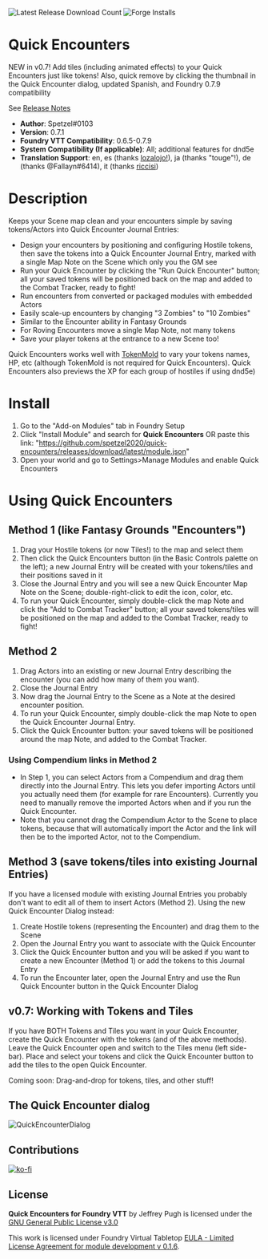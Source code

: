 ![Latest Release Download Count](https://img.shields.io/badge/dynamic/json?label=Downloads@latest&query=assets%5B1%5D.download_count&url=https%3A%2F%2Fapi.github.com%2Frepos%2Fspetzel2020%2Fquick-encounters%2Freleases%2Flatest)
![Forge Installs](https://img.shields.io/badge/dynamic/json?label=Forge%20Installs&query=package.installs&suffix=%25&url=https%3A%2F%2Fforge-vtt.com%2Fapi%2Fbazaar%2Fpackage%2Fquick-encounters&colorB=4aa94a)

# Quick Encounters
NEW in v0.7! Add tiles (including animated effects) to your Quick Encounters just like tokens! Also, quick remove by clicking the thumbnail in the Quick Encounter dialog, updated Spanish, and Foundry 0.7.9 compatibility

See [Release Notes](https://github.com/spetzel2020/quick-encounters/blob/master/CHANGELOG.md)

* **Author**: Spetzel#0103
* **Version**: 0.7.1
* **Foundry VTT Compatibility**: 0.6.5-0.7.9
* **System Compatibility (If applicable)**: All; additional features for dnd5e
* **Translation Support**: en, es (thanks [lozalojo!](https://github.com/lozalojo)), ja (thanks "touge"!), de (thanks @Fallayn#6414), it (thanks [riccisi](https://github.com/riccisi))


# Description
Keeps your Scene map clean and your encounters simple by saving tokens/Actors into Quick Encounter Journal Entries:
* Design your encounters by positioning and configuring Hostile tokens, then save the tokens into a Quick Encounter Journal Entry, marked with a single Map Note on the Scene which only you the GM see
* Run your Quick Encounter by clicking the "Run Quick Encounter" button; all your saved tokens will be positioned back on the map and added to the Combat Tracker, ready to fight!
* Run encounters from converted or packaged modules with embedded Actors
* Easily scale-up encounters by changing "3 Zombies" to "10 Zombies"
* Similar to the Encounter ability in Fantasy Grounds
* For Roving Encounters move a single Map Note, not many tokens
* Save your player tokens at the entrance to a new Scene too!

Quick Encounters works well with [TokenMold](https://github.com/Moerill/token-mold#token-mold) to vary your tokens names, HP, etc (although TokenMold is not required for Quick Encounters). Quick Encounters also previews the XP for each group of hostiles if using dnd5e)

# Install
1. Go to the "Add-on Modules" tab in Foundry Setup
2. Click "Install Module" and search for **Quick Encounters** OR paste this link: "https://github.com/spetzel2020/quick-encounters/releases/download/latest/module.json"
3. Open your world and go to Settings>Manage Modules and enable Quick Encounters

# Using Quick Encounters
## Method 1 (like Fantasy Grounds "Encounters")
1. Drag your Hostile tokens (or now Tiles!) to the map and select them
2. Then click the Quick Encounters button (in the Basic Controls palette on the left); a new Journal Entry will be created with your tokens/tiles and their positions saved in it
3. Close the Journal Entry and you will see a new Quick Encounter Map Note on the Scene; double-right-click to edit the icon, color, etc.
4. To run your Quick Encounter, simply double-click the map Note and click the "Add to Combat Tracker" button; all your saved tokens/tiles will be positioned on the map and added to the Combat Tracker, ready to fight!

## Method 2
1. Drag Actors into an existing or new Journal Entry describing the encounter (you can add how many of them you want).
2. Close the Journal Entry
3. Now drag the Journal Entry to the Scene as a Note at the desired encounter position.
4. To run your Quick Encounter, simply double-click the map Note to open the Quick Encounter Journal Entry.
5. Click the Quick Encounter button: your saved tokens will be positioned around the map Note, and added to the Combat Tracker.

### Using Compendium links in Method 2
* In Step 1, you can select Actors from a Compendium and drag them directly into the Journal Entry. This lets you defer importing Actors until you actually need them (for example for rare Encounters). Currently you need to manually remove the imported Actors when and if you run the Quick Encounter.
* Note that you cannot drag the Compendium Actor to the Scene to place tokens, because that will automatically import the Actor and the link will then be to the imported Actor, not to the Compendium.

## Method 3 (save tokens/tiles into existing Journal Entries)
If you have a licensed module with existing Journal Entries you probably don't want to edit all of them to insert Actors (Method 2). Using the new Quick Encounter Dialog instead:
1. Create Hostile tokens (representing the Encounter) and drag them to the Scene
2. Open the Journal Entry you want to associate with the Quick Encounter
3. Click the Quick Encounter button and you will be asked if you want to create a new Encounter (Method 1) or add the tokens to this Journal Entry
4. To run the Encounter later, open the Journal Entry and use the Run Quick Encounter button in the Quick Encounter Dialog

## v0.7: Working with Tokens and Tiles
If you have BOTH Tokens and Tiles you want in your Quick Encounter, create the Quick Encounter with the tokens (and of the above methods). Leave the Quick Encounter open and switch to the Tiles menu (left side-bar). Place and select your tokens and click the Quick Encounter button to add the tiles to the open Quick Encounter.

Coming soon: Drag-and-drop for tokens, tiles, and other stuff!

## The Quick Encounter dialog
![QuickEncounterDialog](https://github.com/spetzel2020/quick-encounters/blob/master/img/CompanionDialog.png)

## Contributions
[![ko-fi](https://www.ko-fi.com/img/githubbutton_sm.svg)](https://ko-fi.com/T6T82XFQD)

## License
**Quick Encounters for Foundry VTT** by Jeffrey Pugh is licensed under the [GNU General Public License v3.0](https://github.com/spetzel2020/quick-encounters/blob/master/LICENSE)

This work is licensed under Foundry Virtual Tabletop [EULA - Limited License Agreement for module development v 0.1.6](http://foundryvtt.com/pages/license.html).
